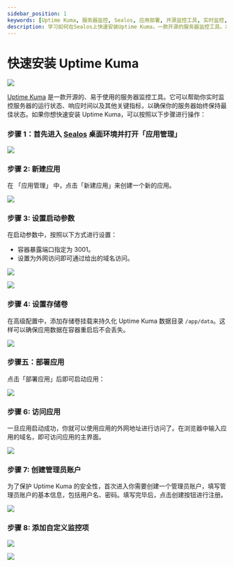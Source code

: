 ```yaml
---
sidebar_position: 1
keywords: [Uptime Kuma, 服务器监控, Sealos, 应用部署, 开源监控工具, 实时监控, 服务器状态, 快速安装, 持久化数据, 外网访问]
description: 学习如何在Sealos上快速安装Uptime Kuma，一款开源的服务器监控工具。本教程涵盖从应用创建到配置和访问的全过程，帮助您轻松实现服务器状态的实时监控。
---
```


# 快速安装 Uptime Kuma

![](../images/uptimekuma_img-0.png)

[Uptime Kuma](https://github.com/louislam/uptime-kuma)
是一款开源的、易于使用的服务器监控工具。它可以帮助你实时监控服务器的运行状态、响应时间以及其他关键指标，以确保你的服务器始终保持最佳状态。如果你想快速安装
Uptime Kuma，可以按照以下步骤进行操作：

### 步骤 1：首先进入 [Sealos](https://cloud.sealos.io) 桌面环境并打开「应用管理」

![](../images/uptimekuma_img-1.png)

### 步骤 2: 新建应用

在 「应用管理」 中，点击「新建应用」来创建一个新的应用。

![](../images/uptimekuma_img-2.png)

### 步骤 3: 设置启动参数

在启动参数中，按照以下方式进行设置：

- 容器暴露端口指定为 3001。
- 设置为外网访问即可通过给出的域名访问。

![](../images/uptimekuma_img-3.png)

![](../images/uptimekuma_img-4.png)

### 步骤 4: 设置存储卷

在高级配置中，添加存储卷挂载来持久化 Uptime Kuma 数据目录 `/app/data`。这样可以确保应用数据在容器重启后不会丢失。

![](../images/uptimekuma_img-5.png)

### 步骤五：部署应用

点击「部署应用」后即可启动应用：

![](../images/uptimekuma_img-6.png)

### 步骤 6: 访问应用

一旦应用启动成功，你就可以使用应用的外网地址进行访问了。在浏览器中输入应用的域名，即可访问应用的主界面。

![](../images/uptimekuma_img-7.png)

### 步骤 7: 创建管理员账户

为了保护 Uptime Kuma 的安全性，首次进入你需要创建一个管理员账户，填写管理员账户的基本信息，包括用户名、密码。填写完毕后，点击创建按钮进行注册。

![](../images/uptimekuma_img-8.png)

### 步骤 8: 添加自定义监控项

![](../images/uptimekuma_img-9.png)

![](../images/uptimekuma_img-10.png)